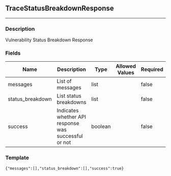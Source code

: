 ## TraceStatusBreakdownResponse
---
### Description
Vulnerability Status Breakdown Response
### Fields
| Name | Description | Type | Allowed Values | Required |
| ---- | ----------- | ---- | -------------- | -------- |
| messages | List of messages | list |  | false |
| status_breakdown | List status breakdowns | list |  | false |
| success | Indicates whether API response was successful or not | boolean |  | false |
### Template
```
{"messages":[],"status_breakdown":[],"success":true}
```
